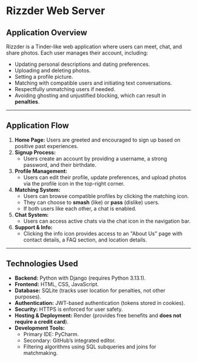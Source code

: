 # Rizzder Web Server

## Application Overview
Rizzder is a Tinder-like web application where users can meet, chat, and share photos. Each user manages their account, including:
- Updating personal descriptions and dating preferences.
- Uploading and deleting photos.
- Setting a profile picture.
- Matching with compatible users and initiating text conversations.
- Respectfully unmatching users if needed.
- Avoiding ghosting and unjustified blocking, which can result in **penalties**.

---
## Application Flow
1. **Home Page:** Users are greeted and encouraged to sign up based on positive past experiences.
2. **Signup Process:**
   - Users create an account by providing a username, a strong password, and their birthdate.
3. **Profile Management:**
   - Users can edit their profile, update preferences, and upload photos via the profile icon in the top-right corner.
4. **Matching System:**
   - Users can browse compatible profiles by clicking the matching icon.
   - They can choose to **smash** (like) or **pass** (dislike) users.
   - If both users like each other, a chat is enabled.
5. **Chat System:**
   - Users can access active chats via the chat icon in the navigation bar.
6. **Support & Info:**
   - Clicking the info icon provides access to an "About Us" page with contact details, a FAQ section, and location details.

---
## Technologies Used
- **Backend:** Python with Django (requires Python 3.13.1).
- **Frontend:** HTML, CSS, JavaScript.
- **Database:** SQLite (tracks user location for penalties, not other purposes).
- **Authentication:** JWT-based authentication (tokens stored in cookies).
- **Security:** HTTPS is enforced for user safety.
- **Hosting & Deployment:** Render (provides free benefits and **does not require a credit card**).
- **Development Tools:**
  - Primary IDE: PyCharm.
  - Secondary: GitHub’s integrated editor.
  - Filtering algorithms using SQL subqueries and joins for matchmaking.
